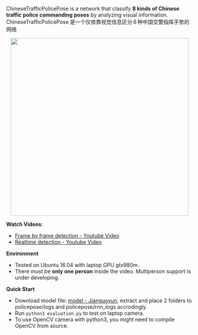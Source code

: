 ChineseTrafficPolicePose is a network that classify
**8 kinds of Chinese traffic police commanding poses** by analyzing visual information.
</br>ChineseTrafficPolicePose 是一个仅依靠视觉信息区分８种中国交警指挥手势的网络
<p align="center">
    <img src="doc/media/real-time.gif", width="480">
</p>

**Watch Videos**:
- [Frame by frame detection - Youtube Video](https://youtu.be/DmKFpD1K7gQ)
- [Realtime detection - Youtube Video](https://youtu.be/EjHp2RPuZqc)

**Environment**
- Tested on Ubuntu 16.04 with laptop GPU gtx980m.
- There must be **only one person** inside the video. Multiperson support is under developing.

**Quick Start**
- Download model file: [model - Jianguoyun](https://www.jianguoyun.com/p/DTxk84UQ9_LMBhiN1VU), extract and place 2 folders to policepose/logs and policepose/rnn_logs accrodingly.
- Run <code>python3 evaluation.py</code> to test on laptop camera.
- To use OpenCV camera with python3, you might need to compile OpenCV from source.

